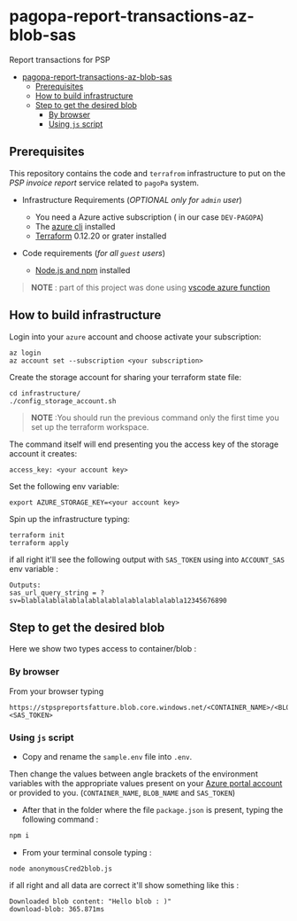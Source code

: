 # pagopa-report-transactions-az-blob-sas

Report transactions for PSP

- [pagopa-report-transactions-az-blob-sas](#pagopa-report-transactions-az-blob-sas)
  - [Prerequisites](#prerequisites)
  - [How to build infrastructure](#how-to-build-infrastructure)
  - [Step to get the desired blob](#step-to-get-the-desired-blob)
    - [By browser](#by-browser)
    - [Using `js` script](#using-js-script)

## Prerequisites

This repository contains the code and `terrafrom` infrastructure to put on the _PSP invoice report_ service related to `pagoPa` system.

- Infrastructure Requirements (_OPTIONAL only for `admin` user_)

  - You need a Azure active subscription ( in our case `DEV-PAGOPA`)
  - The [azure cli](https://docs.microsoft.com/it-it/cli/azure/install-azure-cli?view=azure-cli-latest) installed
  - [Terraform](https://www.terraform.io/downloads.html) 0.12.20 or grater installed

- Code requirements (_for all `guest` users_)
  - [Node.js and npm](https://nodejs.org/en/) installed

> **NOTE** : part of this project was done using [vscode azure function](https://docs.microsoft.com/it-it/azure/azure-functions/functions-develop-vs-code?tabs=csharp)

## How to build infrastructure

Login into your `azure` account and choose activate your subscription:

```
az login
az account set --subscription <your subscription>
```

Create the storage account for sharing your terraform state file:

```
cd infrastructure/
./config_storage_account.sh
```

> **NOTE** :You should run the previous command only the first time you set up the terraform workspace.

The command itself will end presenting you the access key of the storage account it creates:

`access_key: <your account key>`

Set the following env variable:

`export AZURE_STORAGE_KEY=<your account key>`

Spin up the infrastructure typing:

```
terraform init
terraform apply
```

if all right it'll see the following output with `SAS_TOKEN` using into `ACCOUNT_SAS` env variable :

```
Outputs:
sas_url_query_string = ?sv=blablalablalablalablalablalablalablalabla12345676890
```

## Step to get the desired blob

Here we show two types access to container/blob :

### By browser

From your browser typing

```
https://stpspreportsfatture.blob.core.windows.net/<CONTAINER_NAME>/<BLOB_NAME><SAS_TOKEN>
```

### Using `js` script

- Copy and rename the `sample.env` file into `.env`.

Then change the values between angle brackets of the environment variables with the appropriate values present on your [Azure portal account](https://azure.microsoft.com/it-it/account/) or provided to you. (`CONTAINER_NAME`, `BLOB_NAME` and `SAS_TOKEN`)

- After that in the folder where the file `package.json` is present, typing the following command :

```sh
npm i
```

- From your terminal console typing :

```
node anonymousCred2blob.js
```

if all right and all data are correct it'll show something like this :

```
Downloaded blob content: "Hello blob : )"
download-blob: 365.871ms
```
